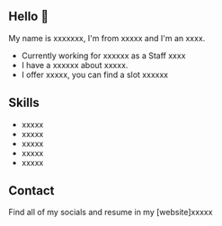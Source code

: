 ## Hello 👋

My name is xxxxxxx, I'm from xxxxx and I'm an xxxx.

* Currently working for xxxxxx as a Staff xxxx
* I have a xxxxxx about xxxxx.
* I offer xxxxx, you can find a slot xxxxxx

## Skills

* xxxxx
* xxxxx 
* xxxxx
* xxxxx
* xxxxx

## Contact

Find all of my socials and resume in my [website]xxxxx





<!--
**vacaha182/vacaha182** is a ✨ _special_ ✨ repository because its `README.md` (this file) appears on your GitHub profile.
### Hi there 👋
Here are some ideas to get you started:

- 🔭 I’m currently working on ...
- 🌱 I’m currently learning ...
- 👯 I’m looking to collaborate on ...
- 🤔 I’m looking for help with ...
- 💬 Ask me about ...
- 📫 How to reach me: ...
- 😄 Pronouns: ...
- ⚡ Fun fact: ...
-->
